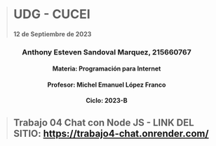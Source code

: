 > # UDG - CUCEI 
> #### 12 de Septiembre de 2023
### <p align="center"> Anthony Esteven Sandoval Marquez, 215660767</p>
#### <p align="center"> Materia: Programación para Internet </p>
#### <p align="center"> Profesor: Michel Emanuel López Franco </p>
#### <p align="center"> Ciclo: 2023-B </p>

> ## Trabajo 04 Chat con Node JS - LINK DEL SITIO: https://trabajo4-chat.onrender.com/
